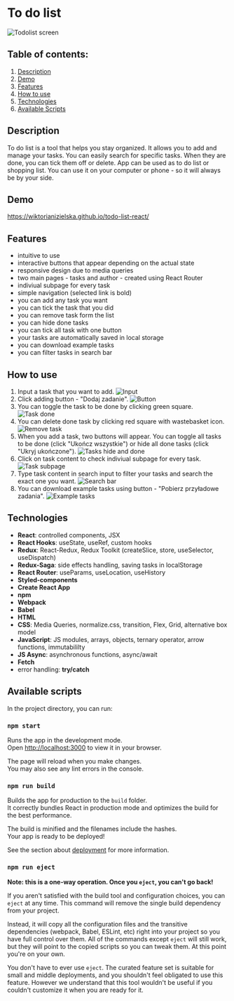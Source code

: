 # To do list

![Todolist screen](./images/screen.gif)

## Table of contents:
1. [Description](#description)
1. [Demo](#demo)
1. [Features](#features)
1. [How to use](#how-to-use)
1. [Technologies](#technologies)
1. [Available Scripts](#available-scripts)

## Description
To do list is a tool that helps you stay organized. It allows you to add and manage your tasks. You can easily search for specific tasks. When they are done, you can tick them off or delete. App can be used as to do list or shopping list. You can use it on your computer or phone - so it will always be by your side.

## Demo
https://wiktorianizielska.github.io/todo-list-react/

## Features
- intuitive to use
- interactive buttons that appear depending on the actual state
- responsive design due to media queries
- two main pages - tasks and author - created using React Router
- indiviual subpage for every task
- simple navigation (selected link is bold)
- you can add any task you want
- you can tick the task that you did
- you can remove task form the list
- you can hide done tasks
- you can tick all task with one button 
- your tasks are automatically saved in local storage
- you can download example tasks
- you can filter tasks in search bar


## How to use
1. Input a task that you want to add. 
![Input](./images/input.gif)
1. Click adding button - "Dodaj zadanie".
![Button](./images/addbutton.gif)
1. You can toggle the task to be done by clicking green square.
![Task done](./images/taskdone.gif)
1. You can delete done task by clicking red square with wastebasket icon.
![Remove task](./images/removetask.gif)
1. When you add a task, two buttons will appear. You can toggle all tasks to be done (click "Ukończ wszystkie") or hide all done tasks (click "Ukryj ukończone").
![Tasks hide and done](./images/alltasks.gif)
1. Click on task content to check indiviual subpage for every task.
![Task subpage](./images/tasksubpage.gif)
1. Type task content in search input to filter your tasks and search the exact one you want.
![Search bar](./images/searchbar.gif)
1. You can download example tasks using button - "Pobierz przyładowe zadania".
![Example tasks](./images/exampletasks.gif)


## Technologies
- **React**: controlled components, JSX
- **React Hooks**: useState, useRef, custom hooks
- **Redux**: React-Redux, Redux Toolkit  (createSlice, store, useSelector, useDispatch)
- **Redux-Saga**: side effects handling, saving tasks in localStorage
- **React Router**: useParams, useLocation, useHistory
- **Styled-components**
- **Create React App**
- **npm**
- **Webpack**
- **Babel**
- **HTML**
- **CSS**: Media Queries, normalize.css, transition, Flex, Grid, alternative box model
- **JavaScript**: JS modules, arrays, objects, ternary operator, arrow functions, immutabililty
- **JS Async**: asynchronous functions, async/await
- **Fetch**
- error handling: **try/catch**



## Available scripts
In the project directory, you can run:

### `npm start`

Runs the app in the development mode.\
Open [http://localhost:3000](http://localhost:3000) to view it in your browser.

The page will reload when you make changes.\
You may also see any lint errors in the console.

### `npm run build`

Builds the app for production to the `build` folder.\
It correctly bundles React in production mode and optimizes the build for the best performance.

The build is minified and the filenames include the hashes.\
Your app is ready to be deployed!

See the section about [deployment](https://facebook.github.io/create-react-app/docs/deployment) for more information.

### `npm run eject`

**Note: this is a one-way operation. Once you `eject`, you can't go back!**

If you aren't satisfied with the build tool and configuration choices, you can `eject` at any time. This command will remove the single build dependency from your project.

Instead, it will copy all the configuration files and the transitive dependencies (webpack, Babel, ESLint, etc) right into your project so you have full control over them. All of the commands except `eject` will still work, but they will point to the copied scripts so you can tweak them. At this point you're on your own.

You don't have to ever use `eject`. The curated feature set is suitable for small and middle deployments, and you shouldn't feel obligated to use this feature. However we understand that this tool wouldn't be useful if you couldn't customize it when you are ready for it.


